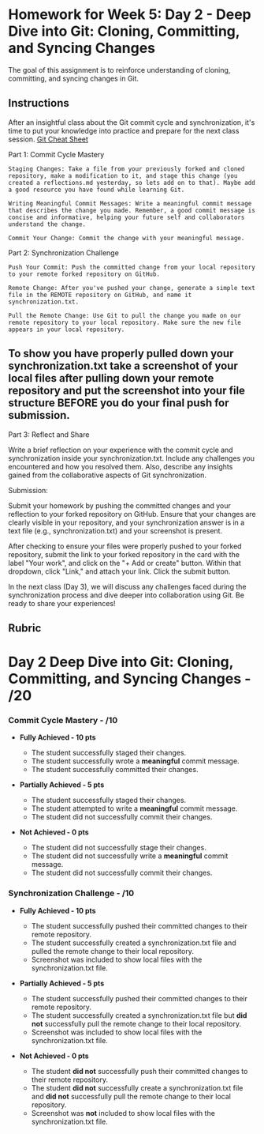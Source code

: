 # Homework for Week 5: Day 2 - Deep Dive into Git: Cloning, Committing, and Syncing Changes

The goal of this assignment is to reinforce understanding of cloning, committing, and syncing changes in Git.

## Instructions

After an insightful class about the Git commit cycle and synchronization, it's time to put your knowledge into practice and prepare for the next class session.
[Git Cheat Sheet](https://dev.to/vishnuchilamakuru/git-cheatsheet-1oaj)

Part 1: Commit Cycle Mastery

    Staging Changes: Take a file from your previously forked and cloned repository, make a modification to it, and stage this change (you created a reflections.md yesterday, so lets add on to that). Maybe add a good resource you have found while learning Git.

    Writing Meaningful Commit Messages: Write a meaningful commit message that describes the change you made. Remember, a good commit message is concise and informative, helping your future self and collaborators understand the change.

    Commit Your Change: Commit the change with your meaningful message.

Part 2: Synchronization Challenge

    Push Your Commit: Push the committed change from your local repository to your remote forked repository on GitHub.

    Remote Change: After you've pushed your change, generate a simple text file in the REMOTE repository on GitHub, and name it synchronization.txt.

    Pull the Remote Change: Use Git to pull the change you made on our remote repository to your local repository. Make sure the new file appears in your local repository.

## **To show you have properly pulled down your synchronization.txt take a screenshot of your local files after pulling down your remote repository and put the screenshot into your file structure BEFORE you do your final push for submission.**

Part 3: Reflect and Share

Write a brief reflection on your experience with the commit cycle and synchronization inside your synchronization.txt. Include any challenges you encountered and how you resolved them. Also, describe any insights gained from the collaborative aspects of Git synchronization.

Submission:

Submit your homework by pushing the committed changes and your reflection to your forked repository on GitHub. Ensure that your changes are clearly visible in your repository, and your synchronization answer is in a text file (e.g., synchronization.txt) and your screenshot is present.

After checking to ensure your files were properly pushed to your forked repository, submit the link to your forked repository in the card with the label "Your work", and click on the "+ Add or create" button. Within that dropdown, click "Link," and attach your link. Click the submit button.

In the next class (Day 3), we will discuss any challenges faced during the synchronization process and dive deeper into collaboration using Git. Be ready to share your experiences!

## Rubric

# Day 2 Deep Dive into Git: Cloning, Committing, and Syncing Changes - /20

### Commit Cycle Mastery - /10

- **Fully Achieved - 10 pts**
  - The student successfully staged their changes.
  - The student successfully wrote a **meaningful** commit message.
  - The student successfully committed their changes.

- **Partially Achieved - 5 pts**
  - The student successfully staged their changes.
  - The student attempted to write a **meaningful** commit message.
  - The student did not successfully commit their changes.

- **Not Achieved - 0 pts**
  - The student did not successfully stage their changes.
  - The student did not successfully write a **meaningful** commit message.
  - The student did not successfully commit their changes.

### Synchronization Challenge - /10

- **Fully Achieved - 10 pts**
  - The student successfully pushed their committed changes to their remote repository.
  - The student successfully created a synchronization.txt file and pulled the remote change to their local repository.
  - Screenshot was included to show local files with the synchronization.txt file.

- **Partially Achieved - 5 pts**
  - The student successfully pushed their committed changes to their remote repository.
  - The student successfully created a synchronization.txt file but **did not** successfully pull the remote change to their local repository.
  - Screenshot was included to show local files with the synchronization.txt file.

- **Not Achieved - 0 pts**
  - The student **did not** successfully push their committed changes to their remote repository.
  - The student **did not** successfully create a synchronization.txt file and **did not** successfully pull the remote change to their local repository.
  - Screenshot was **not** included to show local files with the synchronization.txt file.
